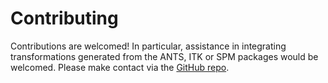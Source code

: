 # Contributing 

Contributions are welcomed! In particular, assistance in integrating transformations generated from the ANTS, ITK or SPM packages would be welcomed. Please make contact via the [GitHub repo](https://github.com/tomfrankkirk/regtricks). 